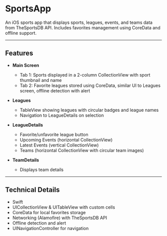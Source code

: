 # SportsApp

An iOS sports app that displays sports, leagues, events, and teams data from TheSportsDB API. Includes favorites management using CoreData and offline support.

---

## Features

- **Main Screen**  
  - Tab 1: Sports displayed in a 2-column CollectionView with sport thumbnail and name  
  - Tab 2: Favorite leagues stored using CoreData, similar UI to Leagues screen, offline detection with alert  

- **Leagues**  
  - TableView showing leagues with circular badges and league names  
  - Navigation to LeagueDetails on selection  

- **LeagueDetails**  
  - Favorite/unfavorite league button  
  - Upcoming Events (horizontal CollectionView)  
  - Latest Events (vertical CollectionView)  
  - Teams (horizontal CollectionView with circular team images)  

- **TeamDetails**  
  - Displays team details 

---

## Technical Details

- Swift  
- UICollectionView & UITableView with custom cells  
- CoreData for local favorites storage  
- Networking (Alamofire) with TheSportsDB API  
- Offline detection and alert  
- UINavigationController for navigation  


